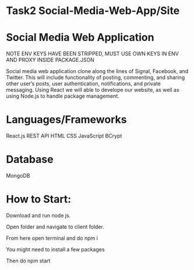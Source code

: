 # Task2 Social-Media-Web-App/Site

# Social Media Web Application
NOTE ENV KEYS HAVE BEEN STRIPPED, MUST USE OWN KEYS IN ENV AND PROXY INSIDE PACKAGE.JSON

Social media web application clone along the lines of Signal, Facebook, and Twitter. This will include functionality of posting, commenting, and sharing other user’s posts, user authentication, notifications, and private messaging.
Using React we will able to develope our website, as well as using Node.js to handle package management.

# Languages/Frameworks
React.js
REST API
HTML
CSS
JavaScript
BCrypt

# Database
MongoDB

# How to Start:

Download and run node js.

Open folder and navigate to client folder.

From here open terminal and do npm i

You might need to install a few packages

Then do npm start


